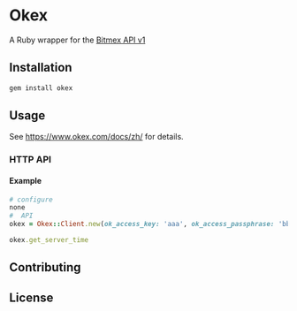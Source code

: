 # Okex

A Ruby wrapper for the [Bitmex API v1](https://www.bitmex.com/api/explorer/)

## Installation

```sh
gem install okex
```

## Usage

See https://www.okex.com/docs/zh/ for details.

### HTTP API

#### Example

```ruby
# configure
none
#  API
okex = Okex::Client.new(ok_access_key: 'aaa', ok_access_passphrase: 'bbb', secret_key: 'ccc')

okex.get_server_time
```

## Contributing

## License
